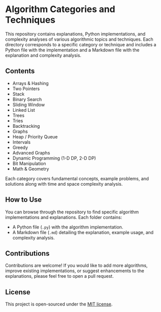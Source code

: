 # Algorithm Categories and Techniques

This repository contains explanations, Python implementations, and complexity analyses of various algorithmic topics and techniques. Each directory corresponds to a specific category or technique and includes a Python file with the implementation and a Markdown file with the explanation and complexity analysis.

## Contents

- Arrays & Hashing
- Two Pointers
- Stack
- Binary Search
- Sliding Window
- Linked List
- Trees
- Tries
- Backtracking
- Graphs
- Heap / Priority Queue
- Intervals
- Greedy
- Advanced Graphs
- Dynamic Programming (1-D DP, 2-D DP)
- Bit Manipulation
- Math & Geometry

Each category covers fundamental concepts, example problems, and solutions along with time and space complexity analysis.

## How to Use

You can browse through the repository to find specific algorithm implementations and explanations. Each folder contains:

- A Python file (`.py`) with the algorithm implementation.
- A Markdown file (`.md`) detailing the explanation, example usage, and complexity analysis.

## Contributions

Contributions are welcome! If you would like to add more algorithms, improve existing implementations, or suggest enhancements to the explanations, please feel free to open a pull request.

## License

This project is open-sourced under the [MIT license](LICENSE).


